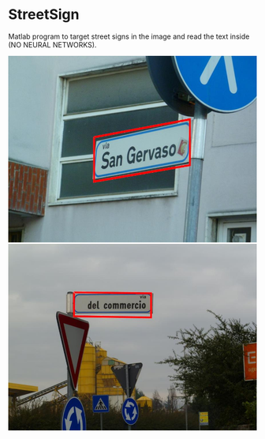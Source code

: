 # StreetSign

Matlab program to target street signs in the image and read the text inside (NO NEURAL NETWORKS).

![Sample #1](https://github.com/danibe248/StreetSign/blob/master/28.jpg)
![Sample #2](https://github.com/danibe248/StreetSign/blob/master/34.jpg)
